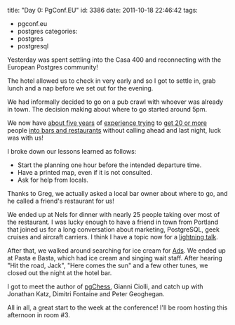 title: "Day 0: PgConf.EU"
id: 3386
date: 2011-10-18 22:46:42
tags: 
- pgconf.eu
- postgres
categories: 
- postgres
- postgresql

Yesterday was spent settling into the Casa 400 and reconnecting with the European Postgres community!

The hotel allowed us to check in very early and so I got to settle in, grab lunch and a nap before we set out for the evening. 

We had informally decided to go on a pub crawl with whoever was already in town. The decision making about where to go started around 5pm.

We now have [about five years](http://www.flickr.com/photos/u-suke/101236328/) of [experience trying](http://www.flickr.com/photos/selenamarie/3259324875/in/photostream/) to [get 20 or more](http://andreas.scherbaum.la/pictures/v/events/fosdem_2008/dsc_3475_640x480.jpg.html) people [into bars and restaurants](http://www.flickr.com/photos/selenamarie/3260724507/in/photostream/) without calling ahead and last night, luck was with us!

I broke down our lessons learned as follows: 

*   Start the planning one hour before the intended departure time.
*   Have a printed map, even if it is not consulted.
*   Ask for help from locals.

Thanks to Greg, we actually asked a local bar owner about where to go, and he called a friend's restaurant for us! 

We ended up at Nels for dinner with nearly 25 people taking over most of the restaurant. I was lucky enough to have a friend in town from Portland that joined us for a long conversation about marketing, PostgreSQL, geek cruises and aircraft carriers. I think I have a topic now for a [lightning talk](http://www.postgresql.eu/events/schedule/pgconfeu2011/session/217-lightning-talks/).

After that, we walked around searching for ice cream for [Ads](http://andreas.scherbaum.la/blog/). We ended up at Pasta e Basta, which had ice cream and singing wait staff. After hearing "Hit the road, Jack", "Here comes the sun" and a few other tunes, we closed out the night at the hotel bar. 

I got to meet the author of [pgChess](https://github.com/gciolli/pgChess), Gianni Ciolli, and catch up with Jonathan Katz, Dimitri Fontaine and Peter Geoghegan. 

All in all, a great start to the week at the conference!  I'll be room hosting this afternoon in room #3.
